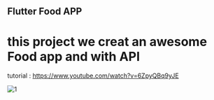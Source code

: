 ## Flutter Food APP

# this project we creat an awesome Food app and with API 

tutorial : https://www.youtube.com/watch?v=6ZpyQBq9yJE

![1](https://github.com/alireza4585/Flutter-food-app/assets/102475069/d368bd54-bba4-481a-9031-04c799fc53c3)

